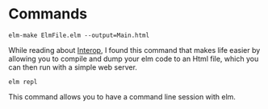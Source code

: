 Commands
========

    elm-make ElmFile.elm --output=Main.html
While reading about [Interop](http://elm-lang.org/guide/interop), I found this command that makes life easier by allowing you to compile and dump your elm code to an Html file, which you can then run with a simple web server.

    elm repl
This command allows you to have a command line session with elm.
